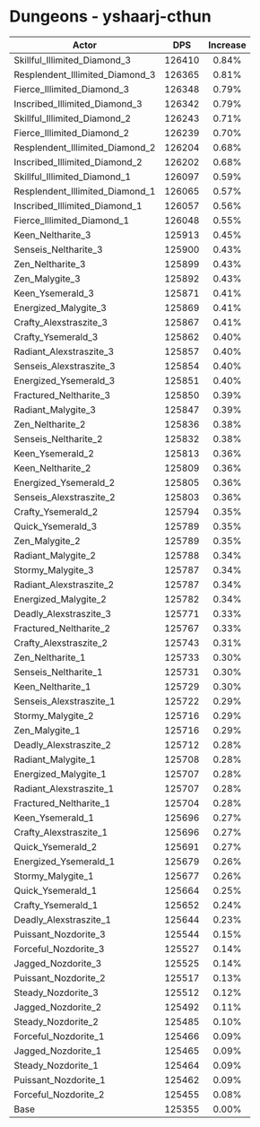 # Dungeons - yshaarj-cthun
| Actor | DPS | Increase |
|---|:---:|:---:|
|Skillful_Illimited_Diamond_3|126410|0.84%|
|Resplendent_Illimited_Diamond_3|126365|0.81%|
|Fierce_Illimited_Diamond_3|126348|0.79%|
|Inscribed_Illimited_Diamond_3|126342|0.79%|
|Skillful_Illimited_Diamond_2|126243|0.71%|
|Fierce_Illimited_Diamond_2|126239|0.70%|
|Resplendent_Illimited_Diamond_2|126204|0.68%|
|Inscribed_Illimited_Diamond_2|126202|0.68%|
|Skillful_Illimited_Diamond_1|126097|0.59%|
|Resplendent_Illimited_Diamond_1|126065|0.57%|
|Inscribed_Illimited_Diamond_1|126057|0.56%|
|Fierce_Illimited_Diamond_1|126048|0.55%|
|Keen_Neltharite_3|125913|0.45%|
|Senseis_Neltharite_3|125900|0.43%|
|Zen_Neltharite_3|125899|0.43%|
|Zen_Malygite_3|125892|0.43%|
|Keen_Ysemerald_3|125871|0.41%|
|Energized_Malygite_3|125869|0.41%|
|Crafty_Alexstraszite_3|125867|0.41%|
|Crafty_Ysemerald_3|125862|0.40%|
|Radiant_Alexstraszite_3|125857|0.40%|
|Senseis_Alexstraszite_3|125854|0.40%|
|Energized_Ysemerald_3|125851|0.40%|
|Fractured_Neltharite_3|125850|0.39%|
|Radiant_Malygite_3|125847|0.39%|
|Zen_Neltharite_2|125836|0.38%|
|Senseis_Neltharite_2|125832|0.38%|
|Keen_Ysemerald_2|125813|0.36%|
|Keen_Neltharite_2|125809|0.36%|
|Energized_Ysemerald_2|125805|0.36%|
|Senseis_Alexstraszite_2|125803|0.36%|
|Crafty_Ysemerald_2|125794|0.35%|
|Quick_Ysemerald_3|125789|0.35%|
|Zen_Malygite_2|125789|0.35%|
|Radiant_Malygite_2|125788|0.34%|
|Stormy_Malygite_3|125787|0.34%|
|Radiant_Alexstraszite_2|125787|0.34%|
|Energized_Malygite_2|125782|0.34%|
|Deadly_Alexstraszite_3|125771|0.33%|
|Fractured_Neltharite_2|125767|0.33%|
|Crafty_Alexstraszite_2|125743|0.31%|
|Zen_Neltharite_1|125733|0.30%|
|Senseis_Neltharite_1|125731|0.30%|
|Keen_Neltharite_1|125729|0.30%|
|Senseis_Alexstraszite_1|125722|0.29%|
|Stormy_Malygite_2|125716|0.29%|
|Zen_Malygite_1|125716|0.29%|
|Deadly_Alexstraszite_2|125712|0.28%|
|Radiant_Malygite_1|125708|0.28%|
|Energized_Malygite_1|125707|0.28%|
|Radiant_Alexstraszite_1|125707|0.28%|
|Fractured_Neltharite_1|125704|0.28%|
|Keen_Ysemerald_1|125696|0.27%|
|Crafty_Alexstraszite_1|125696|0.27%|
|Quick_Ysemerald_2|125691|0.27%|
|Energized_Ysemerald_1|125679|0.26%|
|Stormy_Malygite_1|125677|0.26%|
|Quick_Ysemerald_1|125664|0.25%|
|Crafty_Ysemerald_1|125652|0.24%|
|Deadly_Alexstraszite_1|125644|0.23%|
|Puissant_Nozdorite_3|125544|0.15%|
|Forceful_Nozdorite_3|125527|0.14%|
|Jagged_Nozdorite_3|125525|0.14%|
|Puissant_Nozdorite_2|125517|0.13%|
|Steady_Nozdorite_3|125512|0.12%|
|Jagged_Nozdorite_2|125492|0.11%|
|Steady_Nozdorite_2|125485|0.10%|
|Forceful_Nozdorite_1|125466|0.09%|
|Jagged_Nozdorite_1|125465|0.09%|
|Steady_Nozdorite_1|125464|0.09%|
|Puissant_Nozdorite_1|125462|0.09%|
|Forceful_Nozdorite_2|125455|0.08%|
|Base|125355|0.00%|
